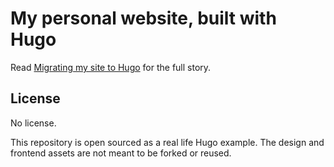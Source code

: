 # My personal website, built with Hugo

Read [Migrating my site to Hugo](https://sebastiandedeyne.com/migrating-my-site-to-hugo/) for the full story.

## License

No license.

This repository is open sourced as a real life Hugo example. The design and frontend assets are not meant to be forked or reused.
